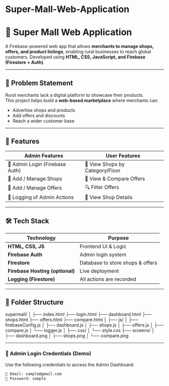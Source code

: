 # Super-Mall-Web-Application
# 🏬 Super Mall Web Application

A Firebase-powered web app that allows **merchants to manage shops, offers, and product listings**, enabling rural businesses to reach global customers. Developed using **HTML, CSS, JavaScript, and Firebase (Firestore + Auth)**.

---

## 📌 Problem Statement

Rural merchants lack a digital platform to showcase their products.  
This project helps build a **web-based marketplace** where merchants can:
- Advertise shops and products
- Add offers and discounts
- Reach a wider customer base

---

## 🚀 Features

| Admin Features           | User Features                |
|-------------------------|------------------------------|
| 🔐 Admin Login (Firebase Auth) | 👀 View Shops by Category/Floor |
| 🛒 Add / Manage Shops    | 🎁 View & Compare Offers     |
| 🎯 Add / Manage Offers   | 🔍 Filter Offers             |
| 📜 Logging of Admin Actions | 🧭 View Shop Details          |

---

## 🛠️ Tech Stack

| Technology | Purpose |
|------------|---------|
| **HTML, CSS, JS** | Frontend UI & Logic |
| **Firebase Auth** | Admin login system |
| **Firestore** | Database to store shops & offers |
| **Firebase Hosting (optional)** | Live deployment |
| **Logging (Firestore)** | All actions are recorded |

---

## 📂 Folder Structure

supermall/
│
├── index.html
├── login.html
├── dashboard.html
├── shops.html
├── offers.html
├── compare.html
│
├── js/
│ ├── firebaseConfig.js
│ ├── dashboard.js
│ ├── shops.js
│ ├── offers.js
│ ├── compare.js
│ └── logger.js
│
├── css/
│ └── style.css
├── screens/
│ ├── dashboard.png
│ ├── shops.png
│ └── compare.png


---

### 🔐 Admin Login Credentials (Demo)

Use the following credentials to access the Admin Dashboard:

```bash
📧 Email: sample@gmail.com  
🔑 Password: sample

